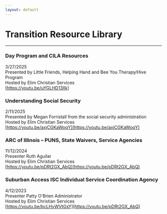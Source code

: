 ```yaml
---
layout: default
---
```


<style>
img {
    float:center;
    width:250 px;
    object-fit:contain;
}
</style>
# Transition Resource Library
---
### Day Program and CILA Resources
3/27/2025 <br>
Presented by Little Friends, Helping Hand and Bee You Therapy/Hive Program  <br>
Hosted by Elim Christian Services <br>
[https://youtu.be/uYGLHD13Ilk] <br>
### Understanding Social Security
2/11/2025 <br>
Presented by Megan Forristall from the social security administration <br>
Hosted by Elim Christian Services  <br>
[https://youtu.be/axjCGKaWoqY](https://youtu.be/axjCGKaWoqY) <br>
### ARC of Illinois – PUNS, State Waivers, Service Agencies
11/12/2024 <br>
Presenter Ruth Aguilar <br>
Hosted by Elim Christian Services  <br>
[https://youtu.be/pDRt2GX_AbQ](https://youtu.be/pDRt2GX_AbQ) <br>
### Suburban Access ISC Individual Service Coordination Agency
4/12/2023 <br>
Presenter Patty O'Brien Administrator <br>
Hosted by Elim Christian Services  <br>
[https://youtu.be/bcLHyWVtGsY](https://youtu.be/pDRt2GX_AbQ) <br>









